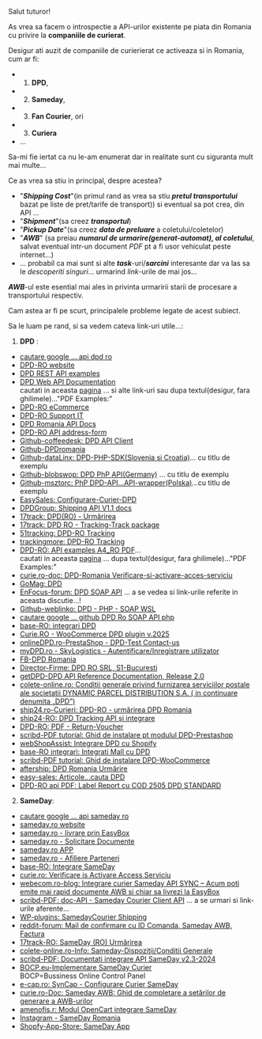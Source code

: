 Salut tuturor!

As vrea sa facem o introspectie a API-urilor existente pe piata din Romania cu privire la **companiile de curierat**.

Desigur ati auzit de companiile de curierierat ce activeaza si in Romania, cum ar fi:
 
 - 1. **DPD**, 
 - 2. **Sameday**, 
 - 3. **Fan Courier**, ori
 - 3. **Curiera**
 - ...
 
Sa-mi fie iertat ca nu le-am enumerat dar in realitate sunt cu siguranta mult mai multe...

Ce as vrea sa stiu in principal, despre acestea?

   - "***Shipping Cost***"(in primul rand as vrea sa stiu ***pretul transportului*** bazat pe liste de pret/tarife de transport))
     si eventual sa pot crea, din API ...
   - "***Shipment***"(sa creez ***transportul***)
   - "***Pickup Date***"(sa creez ***data de preluare*** a coletului/coletelor)
   - "***AWB***" (sa preiau ***numarul de urmarire(generat-automat),  al coletului***, salvat eventual intr-un document *PDF* pt a fi usor vehiculat peste internet...)
   - ... probabil ca mai sunt si alte ***task***-uri/***sarcini*** interesante dar va las sa le *descoperiti singuri*... urmarind *link*-urile de mai jos...

  ***AWB***-ul este esential mai ales in privinta urmaririi starii de procesare a transportului respectiv.

  

Cam astea ar fi pe scurt, principalele probleme legate de acest subiect.

Sa le luam pe rand, si sa vedem cateva link-uri utile...:

1. **DPD** :
 - [cautare google ... api dpd ro](https://www.google.com/search?q=api+dpd+ro&sca_esv=42c55ce90fafe599&rlz=1C1CHBF_enRO1132RO1132&sxsrf=AHTn8zrq3lmx9Pab3kgM_ZmbRXMNp13zWA:1739972261989&source=lnt&tbs=lr:lang_1ro&lr=lang_ro&sa=X&ved=2ahUKEwj27ODk7c-LAxWNQfEDHX9WD5A4FBCnBXoECAQQBw&biw=1920&bih=911&dpr=1)
 - [DPD-RO website](https://www.dpd.com/ro/ro/)
 - [DPD REST API examples](]https://services.dpd.ro/api/api_examples.html)
 - [DPD Web API Documentation](https://api.dpd.ro/web-api.html)
   <br/>cautati in aceasta [pagina](https://api.dpd.ro/web-api.html) ... si alte link-uri sau dupa textul(desigur, fara ghilimele)..."PDF Examples:"
 - [DPD-RO eCommerce](https://www.dpd.com/ro/ro/e-commerce/)
 - [DPD-RO Support IT](https://www.dpd.com/ro/ro/suport-dpd/suport-it/)
 - [DPD Romania API Docs](https://www.aftership.com/carriers/dpd-ro/api)
 - [DPD-RO API address-form](https://services.dpd.ro/address_form/_README.txt)
 - [Github-coffeedesk: DPD API Client](https://github.com/coffeedesk/dpd-api-client-php)
 - [Github-DPDromania](https://github.com/DPDromania)
 - [Github-dataLinx: DPD-PHP-SDK(Slovenia si Croatia)](https://github.com/DataLinx/DPD-PHP-SDK)... cu titlu de exemplu
 - [Github-blobswop: DPD PhP API(Germany)](https://github.com/blobswop/dpd-php-api) ... cu titlu de exemplu
 - [Github-msztorc: PhP DPD-API...API-wrapper(Polska)](https://github.com/msztorc/php-dpd-api)...cu titlu de exemplu
 - [EasySales: Configurare-Curier-DPD](https://support.easy-sales.com/hc/ro/articles/360018572537-Configurare-Curier-DPD)
 - [DPDGroup: Shipping API V1.1 docs](https://nst-preprod.dpsin.dpdgroup.com/api/docs/#nst-shipment-api)
 - [17track: DPD(RO) - Urmărirea](https://www.17track.net/ro/carriers/dpd-ro)
 - [17track: DPD RO - Tracking-Track package](https://www.17track.net/id/carriers/dpd-ro)
 - [51tracking: DPD-RO Tracking](https://www.51tracking.com/dpd-ro-tracking-en)
 - [trackingmore: DPD-RO Tracking](https://www.trackingmore.com/dpd-ro-tracking.html)
 - [DPD-RO: API examples A4_RO PDF](https://api.dpd.ro/examples/A4_RO.pdf)...
   <br/>cautati in aceasta [pagina](https://api.dpd.ro/web-api.html) ... dupa textul(desigur, fara ghilimele)..."PDF Examples:"
 - [curie.ro-doc: DPD-Romania Verificare-si-activare-acces-serviciu](https://curie.ro/documentatie/dpd-romania-verificare-si-activare-acces-serviciu/)
 - [GoMag: DPD](https://help.gomag.ro/hc/ro/articles/360018703954-DPD)
 - [EnFocus-forum: DPD SOAP API](https://forum.enfocus.com/viewtopic.php?t=3796) ... a se vedea si link-urile referite in aceasta discutie...!
 - [Github-weblinko: DPD - PHP - SOAP WSL ](https://github.com/weblinko/php-dpd)
 - [cautare google ... github DPD Ro SOAP API php](https://www.google.com/search?q=github+DPD+Ro+SOAP+API+php&rlz=1C1CHBF_enRO1132RO1132&oq=github+DPD+Ro+SOAP+API+php&gs_lcrp=EgZjaHJvbWUyBggAEEUYOTIKCAEQABiABBiiBDIKCAIQABiABBiiBDIHCAMQABjvBTIKCAQQABiABBiiBDIHCAUQABjvBTIGCAYQRRhA0gEKMTcwMjJqMGoxNagCCLACAfEFSM0IcvDVlKvxBUjNCHLw1ZSr&sourceid=chrome&ie=UTF-8)
 - [base-RO: integrari DPD](https://base.com/ro-RO/integrari/dpd/)
 - [Curie.RO - WooCommerce DPD plugin v.2025](https://curie.ro/woocommerce-dpd/)
 - [onlineDPD.ro-PrestaShop - DPD-Test Contact-us](https://prestashop.onlinedpd.ro/en/contact-us)
 - [myDPD.ro - SkyLogistics - Autentificare/Inregistrare utilizator](https://mydpd.dpd.ro/)
 - [FB-DPD Romania](https://www.facebook.com/DPDRomania/posts/-angaj%C4%83m-curieri-%C3%AEn-echipa-dpd-devabeneficii-salariu-atractiv-bonusuri-de-perfor/970089625145653/)
 - [Director-Firme: DPD RO SRL, S1-Bucuresti](https://www.listafirme.ro/dpd-ro-srl-17117740/)
 - [getDPD-DPD API Reference Documentation, Release 2.0](https://getdpd.com/docs/api/DPDAPIReference.pdf)
 - [colete-online.ro: Conditii generale privind furnizarea serviciilor postale ale societatii DYNAMIC PARCEL DISTRIBUTION S.A. ( in continuare denumita „DPD”)](https://www.colete-online.ro/info/general-conditions-dpd)
 - [ship24.ro-Curieri: DPD-RO - urmărirea DPD Romania](https://www.ship24.com/ro/curieri/dpd-tracking/dpd-ro)
 - [ship24-RO: DPD Tracking API și integrare](https://www.ship24.com/ro/tracking-api/dpd)
 - [DPD-RO: PDF - Return-Voucher](https://api.dpd.ro/examples/ReturnVoucher_RO.pdf)
 - [scribd-PDF tutorial: Ghid de instalare pt modulul DPD-Prestashop](https://www.scribd.com/document/508750241/DPD-Prestashop-Documentatie-instalare-modul)
 - [webShopAssist: Integrare DPD cu Shopify](https://www.webshopassist.com/ro/dpd-app)
 - [base-RO integrari: Integrati Mall cu DPD](https://base.com/ro-RO/integrari/mall_dpd/)
 - [scribd-PDF tutorial: Ghid de instalare DPD-WooCommerce](https://www.scribd.com/document/499035622/Tutorial-DPD-WooCommerce)
 - [aftership: DPD Romania Urmărire](https://www.aftership.com/ro/carriers/dpd-ro)
 - [easy-sales: Articole...cauta DPD](https://support.easy-sales.com/hc/ro/profiles/380238451597-Razvan-Toader?after=ZN5vo2YAAAAAZPY1tmQAAAAAaRJuNiZsCwAA&filter_by=articles&sort_by=recent_user_activity)
 - [DPD-RO api PDF: Label Report cu COD 2505 DPD STANDARD](https://api.dpd.ro/examples/LabelWithCOD_RO.pdf)

2. **SameDay**:

 - [cautare google ... api sameday ro](https://www.google.com/search?q=api+sameday+ro&sca_esv=99157084a6b2f2a0&rlz=1C1CHBF_enRO1132RO1132&sxsrf=AHTn8zolWwEqrj7jdzN7_v5GSFrAQJ8paQ:1739975946308&source=lnt&tbs=lr:lang_1ro&lr=lang_ro&sa=X&ved=2ahUKEwjU5cnB-8-LAxWRS_EDHXXzHmwQpwV6BAgBEAc&biw=1920&bih=911&dpr=1)
 - [sameday.ro website](https://sameday.ro/)
 - [sameday.ro - livrare prin EasyBox](https://sameday.ro/intrebari-frecvente/livrare-in-easybox/)
 - [sameday.ro - Solicitare Documente](https://sameday.ro/intrebari-frecvente/solicitare-documente/)
 - [sameday.ro APP](https://sameday.ro/intrebari-frecvente/sameday-app/)
 - [sameday.ro - Afiliere Parteneri](https://sameday.ro/parteneri-sameday/)
 - [base-RO: Integrare SameDay](https://base.com/ro-RO/integrari/sameday/)
 - [curie.ro: Verificare is Activare Access Serviciu](https://curie.ro/documentatie/sameday-verificare-si-activare-acces-serviciu/)
 - [webecom.ro-blog: Integrare curier Sameday API SYNC – Acum poti emite mai rapid documente AWB si chiar sa livrezi la EasyBox ](https://www.webecom.ro/blog/integrare-curier-sameday-api-sync-acum-poti-emite-mai-rapid-documente-awb-si-chiar-sa-livrezi-la-easybox/)
 - [scribd-PDF: doc-API - Sameday Courier Client API](https://www.scribd.com/document/468330897/descarca-documentatia-api-pdf) ... a se urmari si link-urile aferente...
 - [WP-plugins: SamedayCourier Shipping](https://ro.wordpress.org/plugins/samedaycourier-shipping/)
 - [reddit-forum: Mail de confirmare cu ID Comanda, Sameday AWB, Factura](https://www.reddit.com/r/programare/comments/1cnea28/mail_de_confirmare_cu_id_comanda_sameday_awb/)
 - [17track-RO: SameDay (RO) Urmărirea](https://www.17track.net/ro/carriers/sameday-%28ro%29)
 - [colete-online.ro-Info: Sameday-Dispoziţii/Conditii Generale](https://www.colete-online.ro/info/general-conditions-sameday)
 - [scribd-PDF: Documentati integrare API SameDay v2.3-2024](https://www.scribd.com/document/735502958/Documentatie-API-Sameday-v2-3-2024)
 - [BOCP.eu-Implementare SameDay Curier](https://www.bocp.eu/actualizari-actualizari-20/implementare_sameday_curier.htm)
   <br>BOCP=Bussiness Online Control Panel
 - [e-cap.ro: SynCap - Configurare Curier SameDay](https://support.e-cap.ro/ro/configurare-curier-sameday)
 - [curie.ro-Doc: Sameday AWB: Ghid de completare a setărilor de generare a AWB-urilor](https://curie.ro/documentatie/sameday-awb-ghid-de-completare-a-setarilor-de-generare-a-awb-urilor/)
 - [amenofis.r: Modul OpenCart integrare SameDay](https://amenofis.ro/modul-opencart-integrare-sameday)
 - [Instagram - SameDay Romania](https://www.instagram.com/sameday.romania/)
 - [Shopfy-App-Store: SameDay App](https://apps.shopify.com/samedayapp)

     
   
